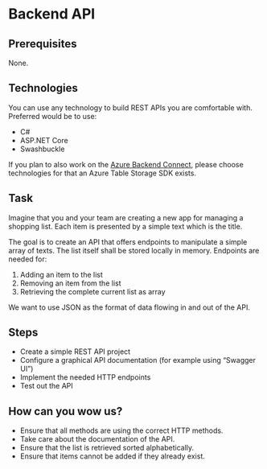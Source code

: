 # Backend API

## Prerequisites

None.

## Technologies

You can use any technology to build REST APIs you are comfortable with. Preferred would be to use:

- C#
- ASP.NET Core
- Swashbuckle

If you plan to also work on the [Azure Backend Connect](backend-azure.md), please choose technologies for that an Azure Table Storage SDK exists.

## Task

Imagine that you and your team are creating a new app for managing a shopping list. Each item is presented by a simple text which is the title.

The goal is to create an API that offers endpoints to manipulate a simple array of texts. The list itself shall be stored locally in memory. Endpoints are needed for:

1. Adding an item to the list
2. Removing an item from the list
3. Retrieving the complete current list as array

We want to use JSON as the format of data flowing in and out of the API.

## Steps

- Create a simple REST API project
- Configure a graphical API documentation (for example using “Swagger UI”)
- Implement the needed HTTP endpoints
- Test out the API

## How can you wow us?

- Ensure that all methods are using the correct HTTP methods.
- Take care about the documentation of the API.
- Ensure that the list is retrieved sorted alphabetically.
- Ensure that items cannot be added if they already exist.
